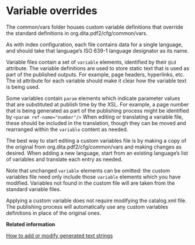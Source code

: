 # Variable overrides

The common/vars folder houses custom variable definitions that override the standard definitions in org.dita.pdf2/cfg/common/vars.

As with index configuration, each file contains data for a single language, and should take that language’s ISO 639-1 language designator as its name.

Variable files contain a set of `variable` elements, identified by their `@id` attribute. The variable definitions are used to store static text that is used as part of the published outputs. For example, page headers, hyperlinks, etc. The id attribute for each variable should make it clear how the variable text is being used.

Some variables contain `param` elements which indicate parameter values that are substituted at publish time by the XSL. For example, a page number that is being generated as part of the publishing process might be identified by `<param ref-name="number"/>` When editing or translating a variable file, these should be included in the translation, though they can be moved and rearranged within the `variable` content as needed.

The best way to start editing a custom variables file is by making a copy of the original from org.dita.pdf2/cfg/common/vars and making changes as desired. When adding a new language, start from an existing language’s list of variables and translate each entry as needed.

Note that unchanged `variable` elements can be omitted: the custom variables file need only include those `variable` elements which you have modified. Variables not found in the custom file will are taken from the standard variable files.

Applying a custom variable does not require modifying the catalog.xml file. The publishing process will automatically use any custom variables definitions in place of the original ones.

**Related information**  


[How to add or modify generated text strings](../topics/plugin-addgeneratedtext.md)

